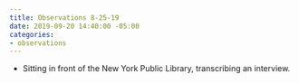 ```yaml
---
title: Observations 8-25-19
date: 2019-09-20 14:40:00 -05:00
categories:
- observations
---
```


- Sitting in front of the New York Public Library, transcribing an interview.